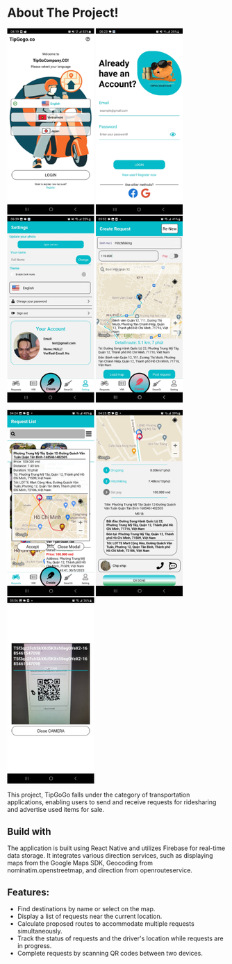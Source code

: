 # About The Project!
<p float="left">
  <img src="/resource/images/shots/001.jpg" width="200">
  <img src="/resource/images/shots/002.jpg" width="200">
  <img src="/resource/images/shots/003.jpg" width="200">
  <img src="/resource/images/shots/004.jpg" width="200">
</p>
<p float="left">
  <img src="/resource/images/shots/006.jpg" width="200">
  <img src="/resource/images/shots/007.jpg" width="200">
  <img src="/resource/images/shots/009.jpg" width="200">
</p>

This project, TipGoGo falls under the category of transportation applications, enabling users to send and receive requests for ridesharing and advertise used items for sale.

## Build with
  
The application is built using React Native and utilizes Firebase for real-time data storage. It integrates various direction services, such as displaying maps from the Google Maps SDK, Geocoding from nominatim.openstreetmap, and direction from openrouteservice.


## Features:
- Find destinations by name or select on the map.
- Display a list of requests near the current location.
- Calculate proposed routes to accommodate multiple requests simultaneously.
- Track the status of requests and the driver's location while requests are in progress.
- Complete requests by scanning QR codes between two devices.
